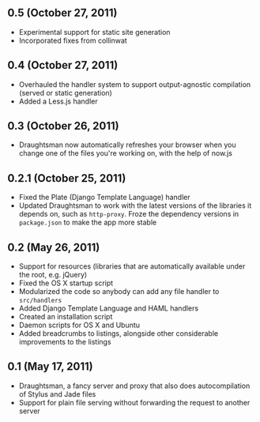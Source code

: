 ## 0.5 (October 27, 2011)

* Experimental support for static site generation
* Incorporated fixes from collinwat

## 0.4 (October 27, 2011)

* Overhauled the handler system to support output-agnostic compilation (served or static generation)
* Added a Less.js handler

## 0.3 (October 26, 2011)

* Draughtsman now automatically refreshes your browser when you change one of the files you're working on, with the help of now.js

## 0.2.1 (October 25, 2011)

* Fixed the Plate (Django Template Language) handler
* Updated Draughtsman to work with the latest versions of the libraries it depends on, such as `http-proxy`. Froze the dependency versions in `package.json` to make the app more stable

## 0.2 (May 26, 2011)

* Support for resources (libraries that are automatically available under the root, e.g. jQuery)
* Fixed the OS X startup script
* Modularized the code so anybody can add any file handler to `src/handlers`
* Added Django Template Language and HAML handlers
* Created an installation script
* Daemon scripts for OS X and Ubuntu
* Added breadcrumbs to listings, alongside other considerable improvements to the listings

## 0.1 (May 17, 2011)

* Draughtsman, a fancy server and proxy that also does autocompilation of Stylus and Jade files
* Support for plain file serving without forwarding the request to another server
